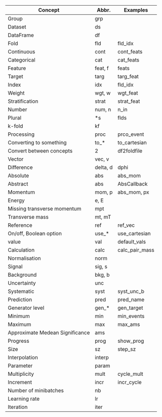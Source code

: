|Concept|Abbr.|Examples|
|---|---|---|
|Group|grp||
|Dataset|ds||
|DataFrame|df||
|Fold|fld|fld_idx|
|Continuous|cont|cont_feats|
|Categorical|cat|cat_feats|
|Feature|feat, f|feats|
|Target|targ|targ_feat|
|Index|idx|fld_idx|
|Weight|wgt, w| wgt_feat|
|Stratification|strat|strat_feat|
|Number|num, n|n_in|
|Plural|*s|flds|
|k-fold|kf||
|Processing|proc|prco_event|
|Converting to something|to_*|to_cartesian|
|Convert between concepts|2|df2foldfile|
|Vector|vec, v||
|Difference|delta, d|dphi|
|Absolute|abs|abs_mom|
|Abstract|abs|AbsCallback|
|Momentum|mom, p|abs_mom, px|
|Energy|e, E||
|Missing transverse momentum|mpt||
|Transverse mass|mt, mT||
|Reference|ref|ref_vec|
|On/off, Boolean option|use_*|use_cartesian|
|value|val|default_vals|
|Calculation|calc|calc_pair_mass|
|Normalisation|norm||
|Signal|sig, s||
|Background|bkg, b||
|Uncertainty|unc||
|Systematic|syst|syst_unc_b|
|Prediction|pred|pred_name|
|Generator level|gen_*|gen_target|
|Minimum|min|min_events|
|Maximum|max|max_ams|
|Approximate Medean Significance|ams||
|Progress|prog|show_prog|
|Size|sz|step_sz|
|Interpolation|interp||
|Parameter|param||
|Multiplicity|mult|cycle_mult|
|Increment|incr|incr_cycle|
|Number of minibatches|nb||
|Learning rate|lr||
|Iteration|iter||



